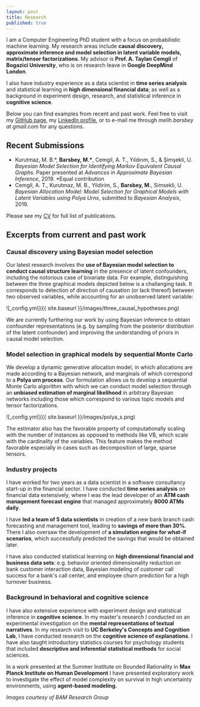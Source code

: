 ```yaml
---
layout: post
title: Research
published: true
---
```



I am a Computer Engineering PhD student with a focus on probabilistic machine learning. My research areas include **causal discovery, approximate inference and model selection in latent variable models, matrix/tensor factorizations**. My advisor is **Prof. A. Taylan Cemgil** of **Bogazici University**, who is on research leave in **Google DeepMind London**.

I also have industry experience as a data scientist in **time series analysis** and statistical learning in **high dimensional financial data**; as well as a background in experiment design, research, and statistical inference in **cognitive science**.

Below you can find examples from recent and past work. Feel free to visit my <a href="github.com/mbarsbey">GitHub page</a>, my <a href="www.linkedin.com/in/melih-barsbey">LinkedIn profile</a>, or to e-mail me through _melih.barsbey at gmail.com_ for any questions.


## Recent Submissions

- Kurutmaz, M. B.\*, **Barsbey, M.\***, Cemgil, A. T., Yıldırım, S., & Şimşekli, U. _Bayesian Model Selection for Identifying Markov Equivalent Causal Graphs_. Paper presented at _Advances in Approximate Bayesian Inference_, 2019. \*Equal contribution
- Cemgil, A. T., Kurutmaz, M. B., Yildirim, S., **Barsbey, M.**, Simsekli, U. _Bayesian Allocation Model: Model Selection for Graphical Models with Latent Variables using Polya Urns_, submitted to _Bayesian Analysis_, 2019.

Please see my <a href="images/melih_barsbey_cv">CV</a> for full list of publications.

## Excerpts from current and past work
### Causal discovery using Bayesian model selection

Our latest research involves the **use of Bayesian model selection to conduct causal structure learning** in the presence of latent confounders, including the notorious case of bivariate data. For example, distinguishing between the three graphical models depicted below is a challanging task. It corresponds to detection of direction of causation (or lack thereof) between two observed variables, while accounting for an unobserved latent variable:

![_config.yml]({{ site.baseurl }}/images/three_causal_hypotheses.png)

We are currently furthering our work by using Bayesian inference to obtain confounder representations (e.g. by sampling from the posterior distribution of the latent confounder) and improving the understanding of priors in causal model selection.

### Model selection in graphical models by sequential Monte Carlo

We develop a dynamic generative allocation model, in which allocations are made according to a Bayesian network, and marginals of which correspond to a **Polya urn process**. Our formulation allows us to develop a sequential Monte Carlo algorithm with which we can conduct model selection through an **unbiased estimation of marginal likelihood** in arbitrary Bayesian networks including those which correspond to various topic models and tensor factorizations. 

![_config.yml]({{ site.baseurl }}/images/polya_s.png)

The estimator also has the favorable property of computationally scaling with the number of instances as opposed to methods like VB, which scale with the cardinality of the variables. This feature makes the method favorable especially in cases such as decomposition of large, sparse tensors.

### Industry projects

I have worked for two years as a data scientist in a software consultancy start-up in the financial sector. I have conducted **time series analysis** on financial data extensively, where I was the lead developer of an **ATM cash management forecast engine** that managed approximately **8000 ATMs daily**. 

I have **led a team of 5 data scientists** in creation of a new bank branch cash forecasting and management tool, leading to **savings of more than 30%**. There I also oversaw the development of **a simulation engine for what-if scenarios**, which successfully predicted the savings that would be obtained later. 

I have also conducted statistical learning on **high dimensional financial and business data sets**: e.g.  behavior oriented dimensionality reduction on bank customer interaction data, Bayesian modeling of customer call success for a bank's call center, and employee churn prediction for a high turnover business.

### Background in behavioral and cognitive science

I have also extensive experience with experiment design and statistical inference in **cognitive science**. In my master's research I conducted on an experimental investigation on the **mental representations of textual narratives**. In my research visit to **UC Berkeley's Concepts and Cognition Lab**, I have conducted research on the **cognitive science of explanations**. I have also taught introductory statistics courses for psychology students that included **descriptive and inferential statistical methods** for social sciences.

In a work presented at the Summer Institute on Bounded Rationality in **Max Planck Institute on Human Development** I have presented exploratory work to investigate the effect of model complexity on survival in high uncertainty environments, using **agent-based modeling.**



_Images courtesy of BAM Research Group_
